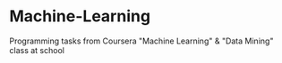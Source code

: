# Machine-Learning
Programming tasks from Coursera "Machine Learning" &amp; "Data Mining" class at school

